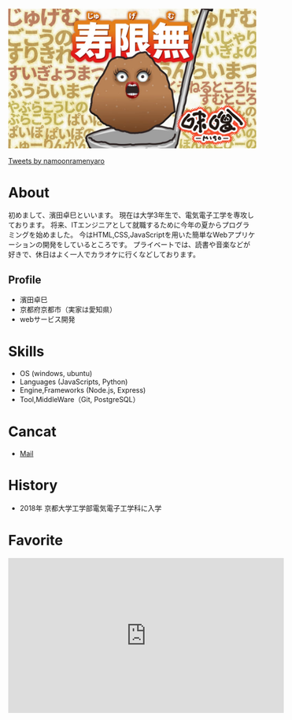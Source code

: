 ![プロフィール写真](unchiku.jpg)

<a class="twitter-timeline" data-width="400" data-height="600" href="https://twitter.com/namoonramenyaro?ref_src=twsrc%5Etfw">Tweets by namoonramenyaro</a> <script async src="https://platform.twitter.com/widgets.js" charset="utf-8"></script>

# About
初めまして、濱田卓巳といいます。
現在は大学3年生で、電気電子工学を専攻しております。
将来、ITエンジニアとして就職するために今年の夏からプログラミングを始めました。
今はHTML,CSS,JavaScriptを用いた簡単なWebアプリケーションの開発をしているところです。
プライベートでは、読書や音楽などが好きで、休日はよく一人でカラオケに行くなどしております。

## Profile
- 濱田卓巳
- 京都府京都市（実家は愛知県）
- webサービス開発

# Skills
- OS (windows, ubuntu)
- Languages (JavaScripts, Python)
- Engine,Frameworks (Node.js, Express)
- Tool,MiddleWare（Git, PostgreSQL）

# Cancat
- [Mail](mailto:hamadagreatman@gmail.com)

# History
- 2018年 京都大学工学部電気電子工学科に入学

# Favorite

<iframe width="560" height="315" src="https://www.youtube.com/embed/I_PRLzrEBbc" frameborder="0" allow="accelerometer; autoplay; clipboard-write; encrypted-media; gyroscope; picture-in-picture" allowfullscreen></iframe>
